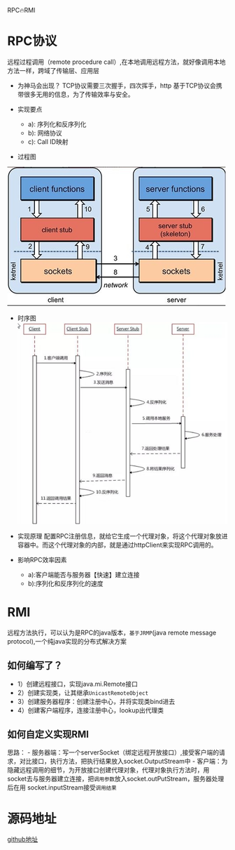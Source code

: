 RPC🔥RMI
# RPC协议
远程过程调用（remote procedure call）,在本地调用远程方法，就好像调用本地方法一样，跨域了传输层、应用层

- 为神马会出现？
    TCP协议需要三次握手，四次挥手，http 基于TCP协议会携带很多无用的信息，为了传输效率与安全。

- 实现要点
  - a): 序列化和反序列化
  - b): 网络协议
  - c): Call ID映射

- 过程图

![](media/15458746825271/15458790002680.jpg)


- 时序图
![](media/15458746825271/15458792030621.jpg)


- 实现原理
   配置RPC注册信息，就给它生成一个代理对象，将这个代理对象放进容器中。而这个代理对象的内部，就是通过httpClient来实现RPC调用的。

- 影响RPC效率因素
    - a):客户端能否与服务器【快速】建立连接
    - b):序列化和反序列化的速度

# RMI
远程方法执行，可以认为是RPC的java版本，`基于JRMP`(java remote message protocol),一个纯java实现的分布式解决方案

## 如何编写了？
- 1）创建远程接口，实现java.mi.Remote接口
- 2）创建实现类，让其继承`UnicastRemoteObject`
- 3）创建服务器程序：创建注册中心，并将实现类bind进去
- 4）创建客户端程序，连接注册中心，lookup出代理类

## 如何自定义实现RMI
思路：
    - 服务器端：写一个serverSocket（绑定远程开放接口）,接受客户端的请求，对比接口，执行方法，把执行结果放入socket.OutputStream中
    - 客户端：为隐藏远程调用的细节，为开放接口创建代理对象，代理对象执行方法时，用socket去与服务器建立连接，把`调用参数`放入socket.outPutStream，服务器处理后在用 socket.inputStream接受`调用结果`

# 源码地址
[github地址](https://github.com/anhusky/rpc-base)


    

